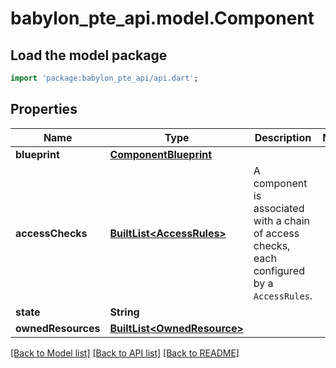 # babylon_pte_api.model.Component

## Load the model package
```dart
import 'package:babylon_pte_api/api.dart';
```

## Properties
Name | Type | Description | Notes
------------ | ------------- | ------------- | -------------
**blueprint** | [**ComponentBlueprint**](ComponentBlueprint.md) |  | 
**accessChecks** | [**BuiltList&lt;AccessRules&gt;**](AccessRules.md) | A component is associated with a chain of access checks, each configured by a `AccessRules`. | 
**state** | **String** |  | 
**ownedResources** | [**BuiltList&lt;OwnedResource&gt;**](OwnedResource.md) |  | 

[[Back to Model list]](../README.md#documentation-for-models) [[Back to API list]](../README.md#documentation-for-api-endpoints) [[Back to README]](../README.md)



